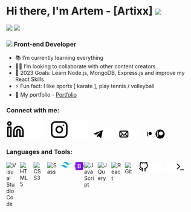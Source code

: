 <h1>Hi there, I'm Artem - [Artixx] <img src="https://raw.githubusercontent.com/iampavangandhi/iampavangandhi/master/gifs/Hi.gif" width="30px"> </h1>
<img src="./img/header-artixx.jpg#gh-light-mode-only" />
<img src="./img/header-artixx-dark.jpg#gh-dark-mode-only" />
<h3> <img src="https://media.giphy.com/media/WUlplcMpOCEmTGBtBW/giphy.gif" width="30" /> Front-end Developer </h3>

- 📚 I’m currently learning everything
- 🤝🏻 I’m looking to collaborate with other content creators
- 🎯 2023 Goals: Learn Node.js, MongoDB, Express.js and improve my React Skills
- ⚡ Fun fact: I like sports [ karate ], play tennis / volleyball
- 💼 My portfolio - [Portfolio](https://artixxportfolio.netlify.app)

### Connect with me:

[![website](./img/linkedin-light.svg)](https://www.linkedin.com/in/artixx-developer-66b608259#gh-light-mode-only)
[![website](./img/linkedin-dark.svg)](https://www.linkedin.com/in/artixx-developer-66b608259#gh-dark-mode-only)
&nbsp;&nbsp;
[![website](./img/instagram-light.svg)](https://www.instagram.com/artix_25#gh-light-mode-only)
[![website](./img/instagram-dark.svg)](https://www.instagram.com/artix_25#gh-dark-mode-only)
&nbsp;&nbsp;
[![website](./img/telegram-light.png)](https://t.me/Artixx_rich_boy#gh-light-mode-only)
[![website](./img/telegram-dark.png)](https://t.me/Artixx_rich_boy#gh-dark-mode-only)
&nbsp;&nbsp;
[![website](./img/mail-light.png)](http://officalwoolf@gmail.com#gh-light-mode-only)
[![website](./img/mail-dark.png)](http://officalwoolf@gmail.com#gh-dark-mode-only)
&nbsp;&nbsp;
[![website](./img/patreon-dark.png)](https://patreon.com/user?u=69664993#gh-light-mode-only)
[![website](./img/patreon-light.png)](https://patreon.com/user?u=69664993#gh-dark-mode-only)

### Languages and Tools:

[<img align="left" alt="Visual Studio Code" width="26px" src="https://cdn.jsdelivr.net/gh/devicons/devicon/icons/vscode/vscode-original.svg" style="padding-right:10px;" />][website]
[<img align="left" alt="HTML5" width="26px" src="https://cdn.jsdelivr.net/gh/devicons/devicon/icons/html5/html5-original.svg" style="padding-right:10px;" />][website]
[<img align="left" alt="CSS3" width="26px" src="https://cdn.jsdelivr.net/gh/devicons/devicon/icons/css3/css3-original.svg" style="padding-right:10px;" />][website]
[<img align="left" alt="Sass" width="26px" src="https://cdn.jsdelivr.net/gh/devicons/devicon/icons/sass/sass-original.svg" style="padding-right:10px;" />][website]
[<img align="left" alt="Tailwind" width="26px" src="./img/tailwind-css-icon.svg" style="padding-right:10px;" />][website]
[<img align="left" alt="Bootstrap" width="26px" src="./img/Bootstrap_logo.svg.png" />][website]
[<img align="left" alt="JavaScript" width="26px" src="https://cdn.jsdelivr.net/gh/devicons/devicon/icons/javascript/javascript-original.svg" style="padding-right:10px;" />][website]
[<img align="left" alt="JQuery" width="26px" src="https://www.vectorlogo.zone/logos/jquery/jquery-icon.svg" style="padding-right:10px;" />][website]
[<img align="left" alt="React" width="26px" src="https://cdn.jsdelivr.net/gh/devicons/devicon/icons/react/react-original.svg" style="padding-right:10px;" />][website]
[<img align="left" alt="Git" width="26px" src="https://cdn.jsdelivr.net/gh/devicons/devicon/icons/git/git-original.svg" style="padding-right:10px;" />][website]
[<img align="left" alt="GitHub" width="26px" src="./img/github-light.svg#gh-dark-mode-only" style="padding-right:10px;" />][website]
[<img align="left" alt="GitHub" width="26px" src="./img/github-dark.svg#gh-light-mode-only" style="padding-right:10px;" />][website]
[<img align="left" alt="Terminal" width="26px" src="./img/terminal-dark.svg#gh-light-mode-only" />][website]
[<img align="left" alt="Terminal" width="26px" src="./img/terminal-light.svg#gh-dark-mode-only" />][website]

[website]: https://artixxportfolio.netlify.app
[instagram]: https://www.instagram.com/artix_25
[linkedin]:https://www.linkedin.com/in/artixx-developer-66b608259
[telegram]:https://t.me/Artixx_rich_boy

